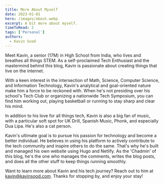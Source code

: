 ```yaml
---
title: More About Myself
date: 2023-01-01
hero: /images/about.webp
excerpt: A bit more about myself.
timeToRead: 2
tags: ['Personal']
authors:
  - Kavin Sood
---
```


Meet Kavin, a senior (17M) in High School from India, who lives and breathes all things STEM. As a self-proclaimed Tech Enthusiast and the mastermind behind this blog, Kavin is passionate about creating things that live on the internet.

With a keen interest in the intersection of Math, Science, Computer Science, and Information Technology, Kavin's analytical and goal-oriented nature make him a force to be reckoned with. When he's not presiding over his school's Tech Club or organizing a nationwide Tech Symposium, you can find him working out, playing basketball or running to stay sharp and clear his mind.

In addition to his love for all things tech, Kavin is also a big fan of music, with a particular soft spot for UK Drill, Spanish Music, Phonk, and especially Dua Lipa. He's also a cat person.

Kavin's ultimate goal is to pursue his passion for technology and become a better individual. He believes in using his platform to actively contribute to the tech community and inspire others to do the same. That's why he's built and managed his own website using Hugo and Netlify. As the 'Chadmin' of this blog, he's the one who manages the comments, writes the blog posts, and does all the other stuff to keep things running smoothly.

Want to learn more about Kavin and his tech journey? Reach out to him at [kavin@kavinsood.com](mailto:kavin@kavinsood.com). Thanks for stopping by, and enjoy your stay!
